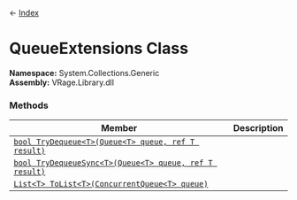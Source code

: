 ← [Index](index)
# QueueExtensions Class
**Namespace:** System.Collections.Generic  
**Assembly:** VRage.Library.dll  
### Methods
|Member|Description|
|---|---|
|[`bool TryDequeue<T>(Queue<T> queue, ref T result)`](System.Collections.Generic.TryDequeue)||
|[`bool TryDequeueSync<T>(Queue<T> queue, ref T result)`](System.Collections.Generic.TryDequeueSync)||
|[`List<T> ToList<T>(ConcurrentQueue<T> queue)`](System.Collections.Generic.ToList)||
